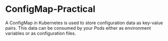 # ConfigMap-Practical
A ConfigMap in Kubernetes is used to store configuration data as key-value pairs. This data can be consumed by your Pods either as environment variables or as configuration files. 
